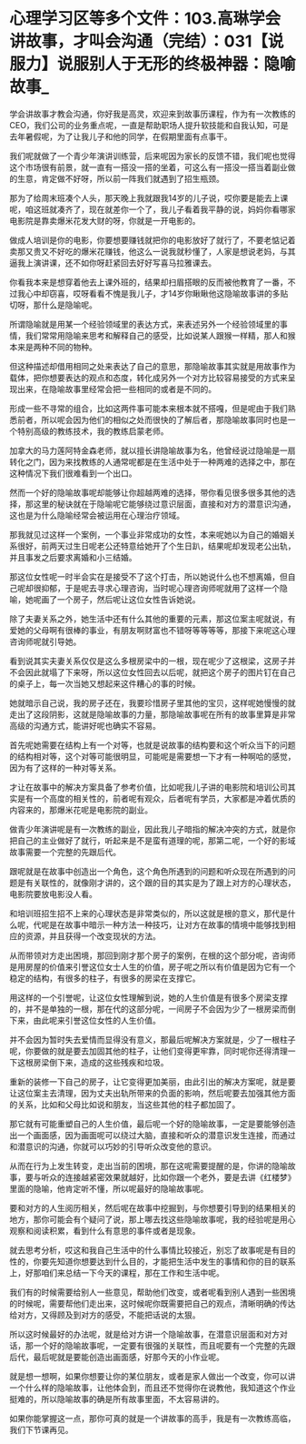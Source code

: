 # 心理学习区等多个文件：103.高琳学会讲故事，才叫会沟通（完结）：031【说服力】说服别人于无形的终极神器：隐喻故事_

学会讲故事才教会沟通，你好我是高灵，欢迎来到故事历课程，作为有一次教练的CEO，我们公司的业务重点呢，一直是帮助职场人提升软技能和自我认知，可是去年暑假呢，为了让我儿子和他的同学，在假期里面有点事干。

我们呢就做了一个青少年演讲训练营，后来呢因为家长的反馈不错，我们呢也觉得这个市场很有前景，就一直有一搭没一搭的坐着，可这么有一搭没一搭当着副业做的生意，肯定做不好呀，所以前一阵我们就遇到了招生瓶颈。

那为了给周末班凑个人头，那天晚上我就跟我14岁的儿子说，哎你要是能去上课呢，咱这班就凑齐了，现在就差你一个了，我儿子看着我平静的说，妈妈你看哪家电影院是靠卖爆米花发大财的呀，你就是一开电影的。

做成人培训是你的电影，你要想要赚钱就把你的电影放好了就行了，不要老惦记着卖那又贵又不好吃的爆米花赚钱，他这么一说我就秒懂了，人家是想说老妈，与其逼我上演讲课，还不如你呀赶紧回去好好写喜马拉雅课去。

你看我本来是想穿着他去上课外班的，结果却扫眉搭眼的反而被他教育了一番，不过我心中却窃喜，哎呀看看不愧是我儿子，才14岁你瞅瞅他这隐喻故事讲的多贴切呀，那什么是隐喻呢。

所谓隐喻就是用某一个经验领域里的表达方式，来表述另外一个经验领域里的事情，我们常常用隐喻来思考和解释自己的感受，比如说某人跟猴一样精，那人和猴本来是两种不同的物种。

但这种描述却借用相同之处来表达了自己的意思，那隐喻故事其实就是用故事作为载体，把你想要表达的观点和态度，转化成另外一个对方比较容易接受的方式来呈现出来，在隐喻故事里经常会把一些相同的或者是不同的。

形成一些不寻常的组合，比如这两件事可能本来根本就不搭嘎，但是呢由于我们熟悉前者，所以呢会因为他们的相似之处而很快的了解后者，那隐喻故事同时也是一个特别高级的教练技术，我的教练启蒙老师。

加拿大的马力莲阿特金森老师，就以擅长讲隐喻故事为名，他曾经说过隐喻是一扇转化之门，因为来找教练的人通常呢都是在生活中处于一种两难的选择之中，那在这种情况下我们很难看到一个出口。

然而一个好的隐喻故事呢却能够让你超越两难的选择，带你看见很多很多其他的选择，那这里的秘诀就在于隐喻呢它能够绕过意识层面，直接和对方的潜意识沟通，这也是为什么隐喻经常会被运用在心理治疗领域。

那我就见过这样一个案例，一个事业非常成功的女性，本来呢她以为自己的婚姻关系很好，前两天过生日呢老公还特意给她开了个生日趴，结果呢却发现老公出轨，并且事发之后要求离婚和小三结婚。

那这位女性呢一时半会实在是接受不了这个打击，所以她说什么也不想离婚，但自己呢却很抑郁，于是呢去寻求心理咨询，当时呢心理咨询师呢就用了这样一个隐喻，她呢画了一个房子，然后呢让这位女性告诉她说。

除了夫妻关系之外，她生活中还有什么其他的重要的元素，那这位案主呢就说，有爱她的父母啊有很棒的事业，有朋友啊财富也不错呀等等等等，那接下来呢这心理咨询师呢就引导她。

看到说其实夫妻关系仅仅是这么多根房梁中的一根，现在呢少了这根梁，这房子并不会因此就塌了下来呀，所以这位女性回去以后呢，就把这个房子的图片钉在自己的桌子上，每一次当她又想起来这件糟心的事的时候。

她就暗示自己说，我的房子还在，我要珍惜房子里其他的宝贝，这样呢她慢慢的就走出了这段阴影，这就是隐喻故事的力量，那隐喻故事呢在所有的故事里算是非常高级的沟通方式，能讲好呢也确实不容易。

首先呢她需要在结构上有一个对等，也就是说故事的结构要和这个听众当下的问题的结构相对等，这个对等可能很明显，可能呢是需要想一下才有一种啊哈的感觉，因为有了这样的一种对等关系。

才让在故事中的解决方案具备了参考价值，比如呢我儿子讲的电影院和培训公司其实是有一个高度的相关性的，前者呢有观众，后者呢有学员，大家都是冲着优质的内容来的，那爆米花呢是电影院的副业。

做青少年演讲呢是有一次教练的副业，因此我儿子暗指的解决冲突的方式，就是你把自己的主业做好了就行，听起来是不是蛮有道理的呢，那第二呢，一个好的影域故事需要一个完整的先跟后代。

跟呢就是在故事中创造出一个角色，这个角色所遇到的问题和听众现在所遇到的问题是有关联性的，就像刚才讲的，这个跟的目的其实是为了跟上对方的心理状态，电影院要放电影没人看。

和培训班招生招不上来的心理状态是非常类似的，所以这就是根的意义，那代是什么呢，代呢是在故事中暗示一种方法一种技巧，让对方在故事的情境中能够找到相应的资源，并且获得一个改变现状的方法。

从而带领对方走出困境，那回到刚才那个房子的案例，在根的这个部分呢，咨询师是用房屋的价值来引誉这位女士人生的价值，房子呢之所以有价值是因为它有一个稳定的结构，有很多的柱子，有很多的房梁在支撑它。

用这样的一个引誉呢，让这位女性理解到说，她的人生价值是有很多个房梁支撑的，并不是单独的一根，那在代的这部分呢，一间房子不会因为少了一根房梁而倒下来，由此呢来引誉这位女性的人生价值。

并不会因为暂时失去爱情而显得没有意义，那最后呢解决方案就是，少了一根柱子呢，你要做的就是要去加固其他的柱子，让他们变得更牢靠，同时呢你还得清理一下这根房梁倒下来，造成的这些残疾和垃圾。

重新的装修一下自己的房子，让它变得更加美丽，由此引出的解决方案呢，就是要让这位案主去清理，因为丈夫出轨所带来的负面的影响，然后呢要去加强其他方面的关系，比如和父母比如说和朋友，当这些其他的柱子都加固了。

那它就有可能重塑自己的人生价值，最后呢一个好的隐喻故事，一定是要能够创造出一个画面感，因为画面呢可以绕过大脑，直接和听众的潜意识发生连接，而通过和潜意识的沟通，你就可以巧妙的引导听众改变他的意识。

从而在行为上发生转变，走出当前的困境，那在这呢需要提醒的是，你讲的隐喻故事，要与听众的连接越紧密效果就越好，比如你跟一个老外，要是去讲《红楼梦》里面的隐喻，他肯定听不懂，所以呢最好的隐喻故事呢。

要和对方的人生阅历相关，然后呢在故事中挖掘到，与你想要引导到的结果相关的地方，那你可能会有个疑问了说，那上哪去找这些隐喻故事呢，我的经验呢是用心观察和阅读积累，看到什么有意思的事件或者是现象。

就去思考分析，哎这和我自己生活中的什么事情比较接近，别忘了故事呢是有目的性的，你要先知道你想要达到什么目的，才能把生活中发生的事情和你的目的联系上，好那咱们来总结一下今天的课程，那在工作和生活中呢。

我们有的时候需要给别人一些意见，帮助他们改变，或者呢看到别人遇到一些困境的时候呢，需要帮他们走出来，这时候呢你既需要把自己的观点，清晰明确的传达给对方，又得顾及到对方的感受，不能把话说的太狠。

所以这时候最好的办法呢，就是给对方讲一个隐喻故事，在潜意识层面和对方对话，那一个好的隐喻故事呢，一定要有很强的关联性，而且呢要有一个完整的先跟后代，最后呢就是要能创造出画面感，好那今天的小作业呢。

就是想一想啊，如果你想要让你的某位朋友，或者是家人做出一个改变，你可以讲一个什么样的隐喻故事，让他体会到，而且还不觉得你在说教他，我知道这个作业挺难的，所以隐喻故事的确是所有故事里面，不太容易讲的。

如果你能掌握这一点，那你可真的就是一个讲故事的高手，我是有一次教练高临，我们下节课再见。